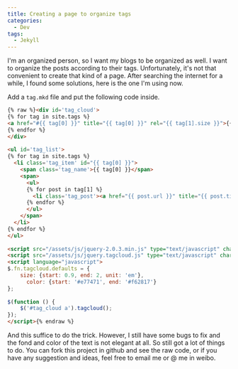 ```yaml
---
title: Creating a page to organize tags
categories:
  - Dev
tags:
  - Jekyll
---
```


I'm an organized person, so I want my blogs to be organized as well. I want to organize the posts according to their tags. Unfortunately, it's not that convenient to create that kind of a page. After searching the internet for a while, I found some solutions, here is the one I'm using now.

Add a `tag.mkd` file and put the following code inside.

```html
{% raw %}<div id='tag_cloud'>
{% for tag in site.tags %}
<a href="#{{ tag[0] }}" title="{{ tag[0] }}" rel="{{ tag[1].size }}">{{ tag[0] }}</a>
{% endfor %}
</div>
 
<ul id='tag_list'>
{% for tag in site.tags %}
  <li class='tag_item' id="{{ tag[0] }}">
    <span class='tag_name'>{{ tag[0] }}</span>
    <span>
      <ul>
      {% for post in tag[1] %}
        <li class='tag_post'><a href="{{ post.url }}" title="{{ post.title }}">{{ post.date|date_to_long_string }}&nbsp;&nbsp;&nbsp;&nbsp;{{ post.title }}</a></li>
      {% endfor %}
      </ul>
    </span>
  </li>
{% endfor %}
</ul>
 
<script src="/assets/js/jquery-2.0.3.min.js" type="text/javascript" charset="utf-8"></script> 
<script src="/assets/js/jquery.tagcloud.js" type="text/javascript" charset="utf-8"></script> 
<script language="javascript">
$.fn.tagcloud.defaults = {
    size: {start: 0.9, end: 2, unit: 'em'},
      color: {start: '#e77471', end: '#f62817'}
};
 
$(function () {
    $('#tag_cloud a').tagcloud();
});
</script>{% endraw %}
```

And this suffice to do the trick. However, I still have some bugs to fix and the fond and color of the text is not elegant at all. So still got a lot of things to do. You can fork this project in github and see the raw code, or if you have any suggestion and ideas, feel free to email me or @ me in weibo.
